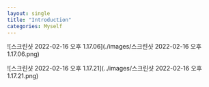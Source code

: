 ```yaml
---
layout: single
title: "Introduction"
categories: Myself
---
```


![스크린샷 2022-02-16 오후 1.17.06](./images/스크린샷 2022-02-16 오후 1.17.06.png)

![스크린샷 2022-02-16 오후 1.17.21](../images/스크린샷 2022-02-16 오후 1.17.21.png)
